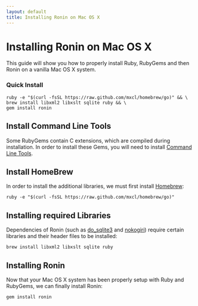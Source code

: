 ```yaml
---
layout: default
title: Installing Ronin on Mac OS X
---
```


# Installing Ronin on Mac OS X

This guide will show you how to properly install Ruby, RubyGems and then
Ronin on a vanilla Mac OS X system.

### Quick Install

    ruby -e "$(curl -fsSL https://raw.github.com/mxcl/homebrew/go)" && \
    brew install libxml2 libxslt sqlite ruby && \
    gem install ronin

## Install Command Line Tools

Some RubyGems contain C extensions, which are compiled during installation.
In order to install these Gems, you will need to install [Command Line Tools].

## Install HomeBrew

In order to install the additional libraries, we must first install
[Homebrew](http://mxcl.github.com/homebrew/):

    ruby -e "$(curl -fsSL https://raw.github.com/mxcl/homebrew/go)"

## Installing required Libraries

Dependencies of Ronin (such as [do_sqlite3] and [nokogiri]) require certain
libraries and their header files to be installed:

    brew install libxml2 libxslt sqlite ruby

## Installing Ronin

Now that your Mac OS X system has been properly setup with Ruby and RubyGems,
we can finally install Ronin:

    gem install ronin

[Command Line Tools]: https://developer.apple.com/downloads/index.action
[Homebrew]: http://mxcl.github.com/homebrew/
[do_sqlite3]: http://rubygems.org/gems/do_sqlite3#readme
[nokogiri]: http://nokogiri.org/
